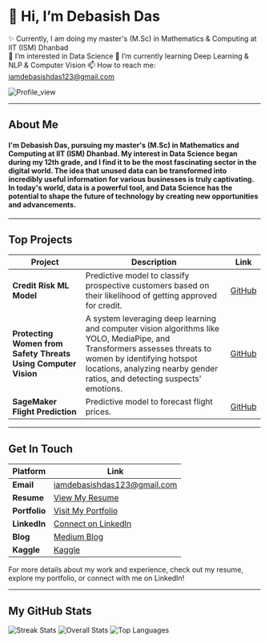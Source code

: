 # 👋 Hi, I’m Debasish Das

✨ Currently, I am doing my master's (M.Sc) in Mathematics & Computing at IIT (ISM) Dhanbad  
👀 I’m interested in Data Science
🌱 I’m currently learning Deep Learning & NLP  & Computer Vision
📫 How to reach me: [iamdebasishdas123@gmail.com](mailto:iamdebasishdas123@gmail.com)

![Profile_view](https://komarev.com/ghpvc/?username=iamdebasishdas123&label=PROFILE+VIEWS)

---

## About Me

#### I'm Debasish Das, pursuing my master's (M.Sc) in Mathematics and Computing at **IIT (ISM) Dhanbad**. My interest in Data Science began during my 12th grade, and I find it to be the most fascinating sector in the digital world. The idea that unused data can be transformed into incredibly useful information for various businesses is truly captivating. In today's world, data is a powerful tool, and Data Science has the potential to shape the future of technology by creating new opportunities and advancements.

---

## Top Projects

| Project                        | Description                                                                                     | Link                                                                                           |
|--------------------------------|-------------------------------------------------------------------------------------------------|------------------------------------------------------------------------------------------------|
| **Credit Risk ML Model**       | Predictive model to classify prospective customers based on their likelihood of getting approved for credit. | [GitHub](https://github.com/iamdebasishdas123/Credit_Risk_Machine_Learning_Model.git)            |
| **Protecting Women from Safety Threats Using Computer Vision**      | A system leveraging deep learning and computer vision algorithms like YOLO, MediaPipe, and Transformers assesses threats to women by identifying hotspot locations, analyzing nearby gender ratios, and detecting suspects' emotions.                     | [GitHub](https://github.com/iamdebasishdas123/Protecting-Women-from-Safety-Threats-Using-Computer-Vision.git)                          |
| **SageMaker Flight Prediction**| Predictive model to forecast flight prices.                                                    | [GitHub](https://github.com/iamdebasishdas123/SageMaker_Flight_Prediction.git)                   |

---

## Get In Touch

| Platform      | Link                                                                              |
|---------------|-----------------------------------------------------------------------------------|
| **Email**     | [iamdebasishdas123@gmail.com](mailto:iamdebasishdas123@gmail.com)                 |
| **Resume**    | [View My Resume](https://drive.google.com/file/d/1MZNm1G2daJG4IVkKA8f8iShvHthd2Ub2/view?usp=sharing) |
| **Portfolio** | [Visit My Portfolio](https://sites.google.com/view/iamdebasish123/home)           |
| **LinkedIn**  | [Connect on LinkedIn](https://www.linkedin.com/in/debasish-das-543513285/)        |
| **Blog**      | [Medium Blog](https://medium.com/@iamdebasishdas123)                              |
| **Kaggle**    | [Kaggle](https://www.kaggle.com/iamdebasishdas)                                   |

For more details about my work and experience, check out my resume, explore my portfolio, or connect with me on LinkedIn!

---

## My GitHub Stats

![Streak Stats](https://github-readme-streak-stats.herokuapp.com/?user=iamdebasishdas123)
![Overall Stats](https://github-readme-stats.vercel.app/api?username=iamdebasishdas123)
![Top Languages](https://github-readme-stats.vercel.app/api/top-langs/?username=iamdebasishdas123)
